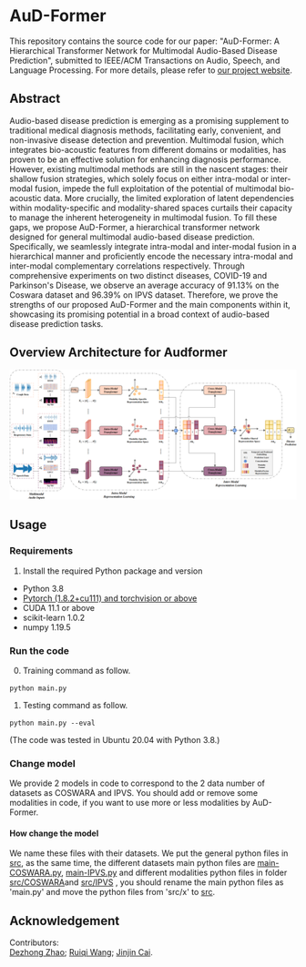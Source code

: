 # AuD-Former
This repository contains the source code for our paper: "AuD-Former: A Hierarchical Transformer Network for  Multimodal Audio-Based Disease Prediction", submitted to IEEE/ACM Transactions on Audio, Speech, and Language Processing. For more details, please refer to [our project website](https://sites.google.com/view/audformer).


## Abstract
Audio-based disease prediction is emerging as a promising supplement to traditional medical diagnosis methods, facilitating early, convenient, and non-invasive disease detection and prevention. Multimodal fusion, which integrates bio-acoustic features from different domains or modalities, has proven to be an effective solution for enhancing diagnosis performance. However, existing multimodal methods are still in the nascent stages: their shallow fusion strategies, which solely focus on either intra-modal or inter-modal fusion, impede the full exploitation of the potential of multimodal bio-acoustic data. More crucially, the limited exploration of latent dependencies within modality-specific and modality-shared spaces curtails their capacity to manage the inherent heterogeneity in multimodal fusion. To fill these gaps, we propose AuD-Former, a hierarchical transformer network designed for general multimodal audio-based disease prediction. Specifically, we seamlessly integrate intra-modal and inter-modal fusion in a hierarchical manner and proficiently encode the necessary intra-modal and inter-modal complementary correlations respectively. Through comprehensive experiments on two distinct diseases, COVID-19 and Parkinson's Disease, we observe an average accuracy of 91.13% on the Coswara dataset and 96.39% on IPVS dataset. Therefore, we prove the strengths of our proposed AuD-Former and the main components within it, showcasing its promising potential in a broad context of audio-based disease prediction tasks.


## Overview Architecture for Audformer
<div align=center>
<img src="/figures/Framework-AuDFormer.png" width="800" />
</div>  

## Usage
### Requirements
1. Install the required Python package and version

- Python 3.8
- [Pytorch (1.8.2+cu111) and torchvision or above](https://pytorch.org/)
- CUDA  11.1 or above
- scikit-learn  1.0.2
- numpy 1.19.5


### Run the code

0. Training command as follow. 
```
python main.py
```

1. Testing command as follow.
```
python main.py --eval
```

(The code was tested in Ubuntu 20.04 with Python 3.8.)
### Change model
We provide 2 models in code to correspond to the 2 data number of datasets as COSWARA and IPVS. You should add or remove some modalities in code, if you want to use more or less modalities by AuD-Former.
#### How change the model
We name these files with their datasets. We put the general python files in [src](src), as the same time, the different datasets main python files are [main-COSWARA.py](main-COSWARA.py), [main-IPVS.py](main-IPVS.py) and different modalities python files in folder [src/COSWARA](src/COSWARA)and [src/IPVS](src/IPVS) , you should rename the main python files as 'main.py' and move the python files from 'src/x' to [src](src/).


## Acknowledgement

Contributors:  
[Dezhong Zhao](https://github.com/zdz0086); [Ruiqi Wang](https://github.com/R7-Robot); [Jinjin Cai](https://github.com/CJR7).






